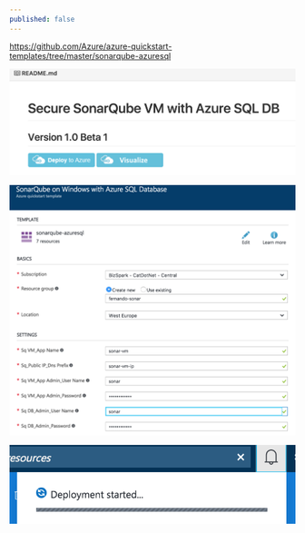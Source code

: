 ```yaml
---
published: false
---
```


https://github.com/Azure/azure-quickstart-templates/tree/master/sonarqube-azuresql

![sonarqube azure deploy](/public/uploads/2016/11/sonarqube-azure-deploy.png)


![sonarqube azure deployment parameters](/public/uploads/2016/11/sonarqube-azure-deploy-parameters.png)


![sonarqube azure deploying](/public/uploads/2016/11/sonarqube-azure-deploying.png)


